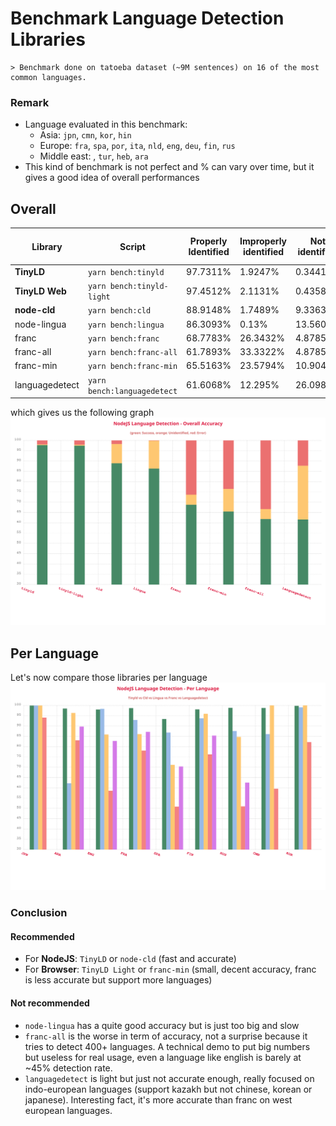 # Benchmark Language Detection Libraries

    > Benchmark done on tatoeba dataset (~9M sentences) on 16 of the most common languages.

### **Remark**

- Language evaluated in this benchmark:
  - Asia: `jpn`, `cmn`, `kor`, `hin`
  - Europe: `fra`, `spa`, `por`, `ita`, `nld`, `eng`, `deu`, `fin`, `rus`
  - Middle east: , `tur`, `heb`, `ara`
- This kind of benchmark is not perfect and % can vary over time, but it gives a good idea of overall performances

## Overall

| Library        | Script                      | Properly Identified | Improperly identified | Not identified | Avg Execution Time | Disk Size |
| -------------- | --------------------------- | ------------------- | --------------------- | -------------- | ------------------ | --------- |
| **TinyLD**     | `yarn bench:tinyld`         | 97.7311%            | 1.9247%               | 0.3441%        | 0.0966ms.          | 930KB     |
| **TinyLD Web** | `yarn bench:tinyld-light`   | 97.4512%            | 2.1131%               | 0.4358%        | 0.0802ms.          | **110KB** |
| **node-cld**   | `yarn bench:cld`            | 88.9148%            | 1.7489%               | 9.3363%        | 0.0477ms.          | > 10MB    |
| node-lingua    | `yarn bench:lingua`         | 86.3093%            | 0.13%                 | 13.5607%       | 1.5695ms.          | ~100MB    |
| franc          | `yarn bench:franc`          | 68.7783%            | 26.3432%              | 4.8785%        | 0.1626ms.          | 267KB     |
| franc-all      | `yarn bench:franc-all`      | 61.7893%            | 33.3322%              | 4.8785%        | 0.3688ms.          | 509KB     |
| franc-min      | `yarn bench:franc-min`      | 65.5163%            | 23.5794%              | 10.9044%       | 0.0734ms.          | **119KB** |
| languagedetect | `yarn bench:languagedetect` | 61.6068%            | 12.295%               | 26.0982%       | 0.212ms.           | **240KB** |

which gives us the following graph
![Benchmark](./overall.svg)

## Per Language

Let's now compare those libraries per language
![Language](./language.svg)

### **Conclusion**

#### Recommended

- For **NodeJS**: `TinyLD` or `node-cld` (fast and accurate)
- For **Browser**: `TinyLD Light` or `franc-min` (small, decent accuracy, franc is less accurate but support more languages)

#### Not recommended

- `node-lingua` has a quite good accuracy but is just too big and slow
- `franc-all` is the worse in term of accuracy, not a surprise because it tries to detect 400+ languages. A technical demo to put big numbers but useless for real usage, even a language like english is barely at ~45% detection rate.
- `languagedetect` is light but just not accurate enough, really focused on indo-european languages (support kazakh but not chinese, korean or japanese). Interesting fact, it's more accurate than franc on west european languages.
